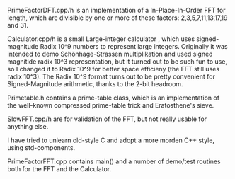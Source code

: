 PrimeFactorDFT.cpp/h is an implementation of a In-Place-In-Order FFT for length, which are divisible by one or more of these factors: 2,3,5,7,11,13,17,19 and 31.

Calculator.cpp/h is a small Large-integer calculator , which uses signed-magnitude Radix 10^9 numbers to represent large integers. Originally it was intended to demo Schönhage-Strassen multiplikation
and used signed magnitide  radix 10^3 representation, but it turned out to be such fun to use, so I changed it to Radix 10^9 for better space efficieny (the FFT still uses radix 10^3). The Radix  10^9 format
turns out to be pretty convenient for Signed-Magnitude arithmetic, thanks to the 2-bit headroom.

Primetable.h contains a prime-table class, which is an implementation of the well-known compressed prime-table trick and Eratosthene's sieve.

SlowFFT.cpp/h are for validation of the FFT, but not really usable for anything else.

I have tried to unlearn old-style C and adopt a  more morden C++ style, using std-components.

PrimeFactorFFT.cpp contains main() and a number of demo/test routines both for the FFT and the Calculator.
